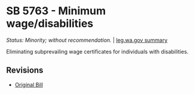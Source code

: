 # SB 5763 - Minimum wage/disabilities
*Status: Minority; without recommendation.* | [leg.wa.gov summary](https://app.leg.wa.gov/billsummary?BillNumber=5763&Year=2021)

Eliminating subprevailing wage certificates for individuals with disabilities.

## Revisions
* [Original Bill](1/)